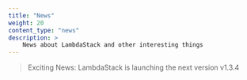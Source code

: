 ```yaml
---
title: "News"
weight: 20
content_type: "news"
description: >
    News about LambdaStack and other interesting things
---
```


>Exciting News: LambdaStack is launching the next version v1.3.4
